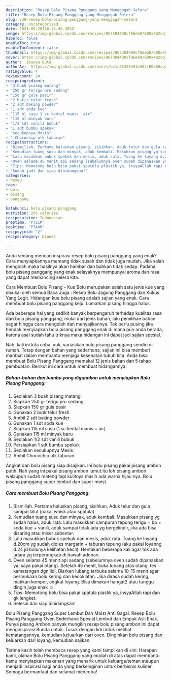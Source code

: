 ```yaml
---
description: "Resep Bolu Pisang Panggang yang Menggugah Selera"
title: "Resep Bolu Pisang Panggang yang Menggugah Selera"
slug: 739-resep-bolu-pisang-panggang-yang-menggugah-selera
category: Uncategorized
date: 2021-09-28T18:35:45.385Z
image: https://img-global.cpcdn.com/recipes/867304400cf86eb0/680x482cq70/bolu-pisang-panggang-foto-resep-utama.jpg
hideToc: false
enableToc: true
enableTocContent: false
thumbnail: https://img-global.cpcdn.com/recipes/867304400cf86eb0/680x482cq70/bolu-pisang-panggang-foto-resep-utama.jpg
cover: https://img-global.cpcdn.com/recipes/867304400cf86eb0/680x482cq70/bolu-pisang-panggang-foto-resep-utama.jpg
author:  Ibunya Duta
authorAv:  https://img-global.cpcdn.com/users/bc1c85324e81e582/60x60cq50/avatar.jpg
ratingvalue: 4
reviewcount: 24
recipeingredient:
- "3 buah pisang matang"
- "250 gr terigu pro sedang"
- "150 gr gula pasir"
- "2 butir telur fresh"
- "2 sdt baking powder"
- "1 sdt soda kue"
- "115 ml susu 1 sc kental manis  air"
- "115 ml minyak baru"
- "1/2 sdt vanili bubuk"
- "1 sdt bumbu spekuk"
- "secukupnya Mesis"
- " Chocochip utk taburan"
recipeinstructions:
- "Bismillah. Pertama haluskan pisang, sisihkan. Aduk telur dan gula sampai lalut (pakai whisk atau spatula)."
- "Kemudian tuang susu dan minyak, aduk kembali. Masukkan pisang yg sudah halus, aduk rata. Lalu masukkan campuran tepung terigu + bp + soda kue + vanili, aduk sampai tidak ada yg bergelindir, jika ada bisa disaring atau mixer sebentar."
- "Lalu masukkan bubuk spekuk dan mesis, aduk rata. Tuang ke loyang d.20cm yg sudah dioles margarin + taburan tepung (aku pakai loyanng d.24 jd bolunya kelihatan kecil). Hentakan beberapa kali agar tdk ada udara yg terperangkap di bawah adonan."
- "Oven selama 45 menit api sedang (sebelumnya oven sudah dipanaskan ya, saya pakai otang). Setelah 45 menit, buka lubang atas otang, tes kematangan dgn lidi. Biarkan lubang terbuka selama 10-15 menit agar permukaan bolu kering dan kecoklatan. Jika dirasa sudah kering, matikan kompor, angkat loyang. Bisa dimakan hangat2 atau tunggu dingin juga enak ☺"
- "Tips: Memotong bolu bisa pakai spatula plastik ya, insyaAllah rapi dan gk lengket."
- "Sudah jadi dan siap dihidangkan!"
categories:
- Resep
tags:
- bolu
- pisang
- panggang

katakunci: bolu pisang panggang 
nutrition: 256 calories
recipecuisine: Indonesian
preptime: "PT21M"
cooktime: "PT40M"
recipeyield: "2"
recipecategory: Dinner

---
```



Anda sedang mencari inspirasi resep bolu pisang panggang yang enak? Cara menyiapkannya memang tidak susah dan tidak juga mudah. Jika salah mengolah maka hasilnya akan hambar dan bahkan tidak sedap. Padahal bolu pisang panggang yang enak selayaknya mempunyai aroma dan rasa yang dapat memancing selera kita.


Cara Membuat Bolu Pisang - Kue Bolu merupakan salah satu jenis kue yang disukai oleh semua Baca Juga : Resep Bolu Jagung Panggang dan Kukus Yang Legit. Hidangan kue bolu pisang adalah sajian yang enak. Cara membuat bolu pisang panggang keju: Lumatkan pisang hingga halus.

Ada beberapa hal yang sedikit banyak berpengaruh terhadap kualitas rasa dari bolu pisang panggang, mulai dari jenis bahan, lalu pemilihan bahan segar hingga cara mengolah dan menyajikannya. Tak perlu pusing jika hendak menyiapkan bolu pisang panggang enak di mana pun anda berada, karena asal sudah tahu triknya maka hidangan ini dapat jadi sajian spesial.


Nah, kali ini kita coba, yuk, variasikan bolu pisang panggang sendiri di rumah. Tetap dengan bahan yang sederhana, sajian ini bisa memberi manfaat dalam membantu menjaga kesehatan tubuh kita. Anda bisa membuat Bolu Pisang Panggang memakai 12 jenis bahan dan 5 tahap pembuatan. Berikut ini cara untuk membuat hidangannya.

<!--inarticleads1-->

##### Bahan-bahan dan bumbu yang digunakan untuk menyiapkan Bolu Pisang Panggang:

1. Sediakan 3 buah pisang matang
1. Siapkan 250 gr terigu pro sedang
1. Siapkan 150 gr gula pasir
1. Gunakan 2 butir telur fresh
1. Ambil 2 sdt baking powder
1. Gunakan 1 sdt soda kue
1. Siapkan 115 ml susu (1 sc kental manis + air)
1. Gunakan 115 ml minyak baru
1. Sediakan 1/2 sdt vanili bubuk
1. Persiapkan 1 sdt bumbu spekuk
1. Sediakan secukupnya Mesis
1. Ambil  Chocochip utk taburan


Angkat dan bolu pisang siap disajikan. Ini bolu pisang pakai pisang ambon putih. Nah yang ini pakai pisang ambon lumut.itu loh pisang ambon walaupun sudah mateng tapi kulitnya masih ada warna hijau nya. Bolu pisang panggang super lembut dan super moist. 

<!--inarticleads2-->

##### Cara membuat Bolu Pisang Panggang:

1. Bismillah. Pertama haluskan pisang, sisihkan. Aduk telur dan gula sampai lalut (pakai whisk atau spatula).
1. Kemudian tuang susu dan minyak, aduk kembali. Masukkan pisang yg sudah halus, aduk rata. Lalu masukkan campuran tepung terigu + bp + soda kue + vanili, aduk sampai tidak ada yg bergelindir, jika ada bisa disaring atau mixer sebentar.
1. Lalu masukkan bubuk spekuk dan mesis, aduk rata. Tuang ke loyang d.20cm yg sudah dioles margarin + taburan tepung (aku pakai loyanng d.24 jd bolunya kelihatan kecil). Hentakan beberapa kali agar tdk ada udara yg terperangkap di bawah adonan.
1. Oven selama 45 menit api sedang (sebelumnya oven sudah dipanaskan ya, saya pakai otang). Setelah 45 menit, buka lubang atas otang, tes kematangan dgn lidi. Biarkan lubang terbuka selama 10-15 menit agar permukaan bolu kering dan kecoklatan. Jika dirasa sudah kering, matikan kompor, angkat loyang. Bisa dimakan hangat2 atau tunggu dingin juga enak ☺
1. Tips: Memotong bolu bisa pakai spatula plastik ya, insyaAllah rapi dan gk lengket.
1. Selesai dan siap dihidangkan!

Bolu Pisang Panggang Super Lembut Dan Moist Anti Gagal. Resep Bolu Pisang Panggang Oven Sederhana Spesial Lembut dan Empuk Asli Enak. Punya pisang Ambon banyak mungkin resep bolu pisang ambon ini dapat menginspirasi Bunda untuk. Tusuk dengan lidi untuk melihat kematangannya, kemudian keluarkan dari oven. Dinginkan bolu pisang dan keluarkan dari loyang, kemudian sajikan. 

Terima kasih telah membaca resep yang kami tampilkan di sini. Harapan kami, olahan Bolu Pisang Panggang yang mudah di atas dapat membantu kamu menyiapkan makanan yang menarik untuk keluarga/teman ataupun menjadi inspirasi bagi anda yang berkeinginan untuk berbisnis kuliner. Semoga bermanfaat dan selamat mencoba!

